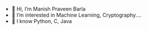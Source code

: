 - 👋 Hi, I’m Manish Praveen Barla
- 👀 I’m interested in Machine Learning, Cryptography....
- 💎 I know Python, C, Java


<!---
mpb0/mpb0 is a ✨ special ✨ repository because its `README.md` (this file) appears on your GitHub profile.
You can click the Preview link to take a look at your changes.
--->
